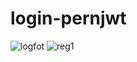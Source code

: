 # login-pernjwt
![logfot](https://user-images.githubusercontent.com/99894721/234041960-880df35a-b1bb-4df2-98ff-c424f9efd243.png)
![reg1](https://user-images.githubusercontent.com/99894721/234042134-413adbce-60d8-44a6-aeac-edcc6a436433.png)
